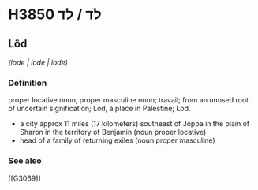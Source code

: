 # H3850 לֹד / לד

## Lôd

_(lode | lode | lode)_

### Definition

proper locative noun, proper masculine noun; travail; from an unused root of uncertain signification; Lod, a place in Palestine; Lod.

- a city approx 11 miles (17 kilometers) southeast of Joppa in the plain of Sharon in the territory of Benjamin (noun proper locative)
- head of a family of returning exiles (noun proper masculine)
### See also

[[G3069]]

